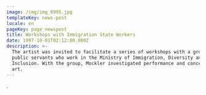 ```yaml
---
image: /img/img_0995.jpg
templateKey: news-post
locale: en
pageKey: page_newspost
title: Workshops with Immigration State Workers
date: 1997-10-01T02:12:00.000Z
description: >-
  The artist was invited to facilitate a series of workshops with a group of
  public servants who work in the Ministry of Immigration, Diversity and
  Inclusion. With the group, Mockler investigated performance and conceptual
  art.
---
```

.
